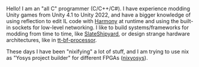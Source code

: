 Hello! I am an "all C" programmer (C/C++/C#). I have experience modding Unity games from Unity 4.1 to Unity 2022, and have a bigger knowledge of using reflection to edit IL code with [Harmony](https://harmony.pardeike.net/) at runtime and using the built-in sockets for low-level networking. I like to build systems/frameworks for modding from time to time, like [SlateShipyard](https://github.com/ShoosGun/SlateShipyard), or design strange hardware architectures, like in [tt-bf-processor](https://github.com/loco-choco/tt-bf-processor).

These days I have been "nixifying" a lot of stuff, and I am trying to use nix as "Yosys project builder" for different FPGAs ([nixyosys](https://github.com/loco-choco/nixyosys)).
